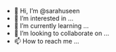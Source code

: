 - 👋 Hi, I’m @sarahuseen
- 👀 I’m interested in ...
- 🌱 I’m currently learning ...
- 💞️ I’m looking to collaborate on ...
- 📫 How to reach me ...

<!---
sarahuseen/sarahuseen is a ✨ special ✨ repository because its `README.md` (this file) appears on your GitHub profile.
You can click the Preview link to take a look at your changes.
--->
